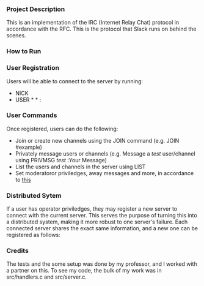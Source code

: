 ### Project Description
This is an implementation of the IRC (Internet Relay Chat) protocol in accordance with the RFC. This is the protocol that Slack runs on behind the scenes. 

### How to Run

### User Registration 
Users will be able to connect to the server by running:
* NICK <Your desired nickname>
* USER <Your desisered username> * * :<Your full name>

### User Commands  
Once registered, users can do the following:
* Join or create new channels using the JOIN command (e.g. JOIN #example)
* Privately message users or channels (e.g. Message a _test_ user/channel using PRIVMSG _test_ :Your Message)
* List the users and channels in the server using LIST
* Set moderatoror priviledges, away messages and more, in accordance to [this](https://datatracker.ietf.org/doc/html/rfc2812#section-3.1.5)

### Distributed Sytem  
If a user has operator priviledges, they may register a new server to connect with the current server. This serves the purpose of turning this into a distributed system, making it more robust to one server's failure. Each connected server shares the exact same information, and a new one can be registered as follows:

### Credits
The tests and the some setup was done by my professor, and I worked with a partner on this. To see my code, the bulk of my work was in src/handlers.c and src/server.c.
